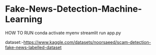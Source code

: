 # Fake-News-Detection-Machine-Learning

HOW TO RUN 
conda activate myenv
streamlit run app.py

dataset:-https://www.kaggle.com/datasets/noorsaeed/scam-detection-fake-news-labelled-dataset



